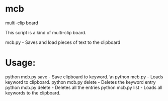 # mcb
multi-clip board

This script is a kind of multi-clip board.

mcb.py - Saves and load pieces of text to the clipboard

# Usage: 
  python mcb.py save <keyword> - Save clipboard to keyword. \n
  python mcb.py <keyword> - Loads keyword to clipboard.
  python mcb.py delete <keyword> - Deletes the keyword entry
  python mcb.py delete - Deletes all the entries
  python mcb.py list - Loads all keywords to the clipboard.
